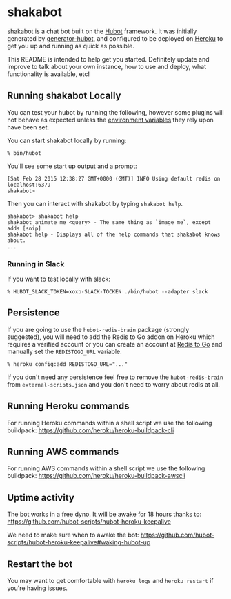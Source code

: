 # shakabot

shakabot is a chat bot built on the [Hubot][hubot] framework. It was
initially generated by [generator-hubot][generator-hubot], and configured to be
deployed on [Heroku][heroku] to get you up and running as quick as possible.

This README is intended to help get you started. Definitely update and improve
to talk about your own instance, how to use and deploy, what functionality is
available, etc!

[heroku]: http://www.heroku.com
[hubot]: http://hubot.github.com
[generator-hubot]: https://github.com/github/generator-hubot

## Running shakabot Locally

You can test your hubot by running the following, however some plugins will not
behave as expected unless the [environment variables](#configuration) they rely
upon have been set.

You can start shakabot locally by running:

    % bin/hubot

You'll see some start up output and a prompt:

    [Sat Feb 28 2015 12:38:27 GMT+0000 (GMT)] INFO Using default redis on localhost:6379
    shakabot>

Then you can interact with shakabot by typing `shakabot help`.

    shakabot> shakabot help
    shakabot animate me <query> - The same thing as `image me`, except adds [snip]
    shakabot help - Displays all of the help commands that shakabot knows about.
    ...

### Running in Slack

If you want to test locally with slack:

    % HUBOT_SLACK_TOKEN=xoxb-SLACK-TOCKEN ./bin/hubot --adapter slack

## Persistence

If you are going to use the `hubot-redis-brain` package (strongly suggested),
you will need to add the Redis to Go addon on Heroku which requires a verified
account or you can create an account at [Redis to Go][redistogo] and manually
set the `REDISTOGO_URL` variable.

    % heroku config:add REDISTOGO_URL="..."

If you don't need any persistence feel free to remove the `hubot-redis-brain`
from `external-scripts.json` and you don't need to worry about redis at all.

[redistogo]: https://redistogo.com/

## Running Heroku commands

For running Heroku commands within a shell script we use the following buildpack: https://github.com/heroku/heroku-buildpack-cli

## Running AWS commands

For running AWS commands within a shell script we use the following buildpack: https://github.com/heroku/heroku-buildpack-awscli

## Uptime activity

The bot works in a free dyno. It will be awake for 18 hours thanks to: https://github.com/hubot-scripts/hubot-heroku-keepalive

We need to make sure when to awake the bot: https://github.com/hubot-scripts/hubot-heroku-keepalive#waking-hubot-up

## Restart the bot

You may want to get comfortable with `heroku logs` and `heroku restart` if
you're having issues.
